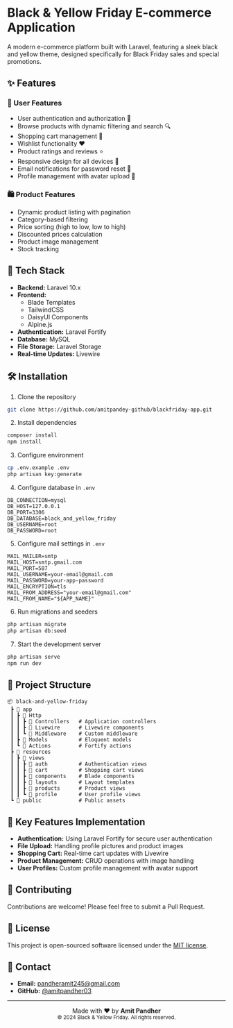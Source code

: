 # Black & Yellow Friday E-commerce Application

A modern e-commerce platform built with Laravel, featuring a sleek black and yellow theme, designed specifically for Black Friday sales and special promotions.

## ✨ Features

### 👤 User Features
- User authentication and authorization 🔐
- Browse products with dynamic filtering and search 🔍
- Shopping cart management 🛒
- Wishlist functionality ❤️
- Product ratings and reviews ⭐
- Responsive design for all devices 📱
- Email notifications for password reset 📧
- Profile management with avatar upload 👤

### 🛍️ Product Features
- Dynamic product listing with pagination
- Category-based filtering
- Price sorting (high to low, low to high)
- Discounted prices calculation
- Product image management
- Stock tracking

## 🚀 Tech Stack

- **Backend:** Laravel 10.x
- **Frontend:** 
  - Blade Templates
  - TailwindCSS
  - DaisyUI Components
  - Alpine.js
- **Authentication:** Laravel Fortify
- **Database:** MySQL
- **File Storage:** Laravel Storage
- **Real-time Updates:** Livewire

## 🛠️ Installation

1. Clone the repository

```bash
git clone https://github.com/amitpandey-github/blackfriday-app.git
```

2. Install dependencies

```bash
composer install
npm install
```

3. Configure environment

```bash
cp .env.example .env
php artisan key:generate
```

4. Configure database in `.env`

```env
DB_CONNECTION=mysql
DB_HOST=127.0.0.1
DB_PORT=3306
DB_DATABASE=black_and_yellow_friday
DB_USERNAME=root
DB_PASSWORD=root
```

5. Configure mail settings in `.env`

```env
MAIL_MAILER=smtp
MAIL_HOST=smtp.gmail.com
MAIL_PORT=587
MAIL_USERNAME=your-email@gmail.com
MAIL_PASSWORD=your-app-password
MAIL_ENCRYPTION=tls
MAIL_FROM_ADDRESS="your-email@gmail.com"
MAIL_FROM_NAME="${APP_NAME}"
```

6. Run migrations and seeders

```bash
php artisan migrate
php artisan db:seed
```

7. Start the development server

```bash
php artisan serve
npm run dev
```

## 📁 Project Structure

```
📦 black-and-yellow-friday
 ┣ 📂 app
 ┃ ┣ 📂 Http
 ┃ ┃ ┣ 📂 Controllers   # Application controllers
 ┃ ┃ ┣ 📂 Livewire      # Livewire components
 ┃ ┃ ┗ 📂 Middleware    # Custom middleware
 ┃ ┣ 📂 Models          # Eloquent models
 ┃ ┗ 📂 Actions         # Fortify actions
 ┣ 📂 resources
 ┃ ┣ 📂 views
 ┃ ┃ ┣ 📂 auth          # Authentication views
 ┃ ┃ ┣ 📂 cart          # Shopping cart views
 ┃ ┃ ┣ 📂 components    # Blade components
 ┃ ┃ ┣ 📂 layouts       # Layout templates
 ┃ ┃ ┣ 📂 products      # Product views
 ┃ ┃ ┗ 📂 profile       # User profile views
 ┗ 📂 public            # Public assets
```

## 🔑 Key Features Implementation

- **Authentication:** Using Laravel Fortify for secure user authentication
- **File Upload:** Handling profile pictures and product images
- **Shopping Cart:** Real-time cart updates with Livewire
- **Product Management:** CRUD operations with image handling
- **User Profiles:** Custom profile management with avatar support

## 🤝 Contributing

Contributions are welcome! Please feel free to submit a Pull Request.

## 📝 License

This project is open-sourced software licensed under the [MIT license](https://opensource.org/licenses/MIT).

## 📧 Contact

- **Email:** pandheramit245@gmail.com
- **GitHub:** [@amitpandher03](https://github.com/amitpandher03)

---

<div align="center">
  Made with ❤️ by <strong>Amit Pandher</strong><br>
  <sup>© 2024 Black & Yellow Friday. All rights reserved.</sup>
</div>


